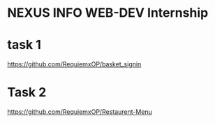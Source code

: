 # NEXUS INFO WEB-DEV Internship
# task 1
https://github.com/RequiemxOP/basket_signin
# Task 2
https://github.com/RequiemxOP/Restaurent-Menu
